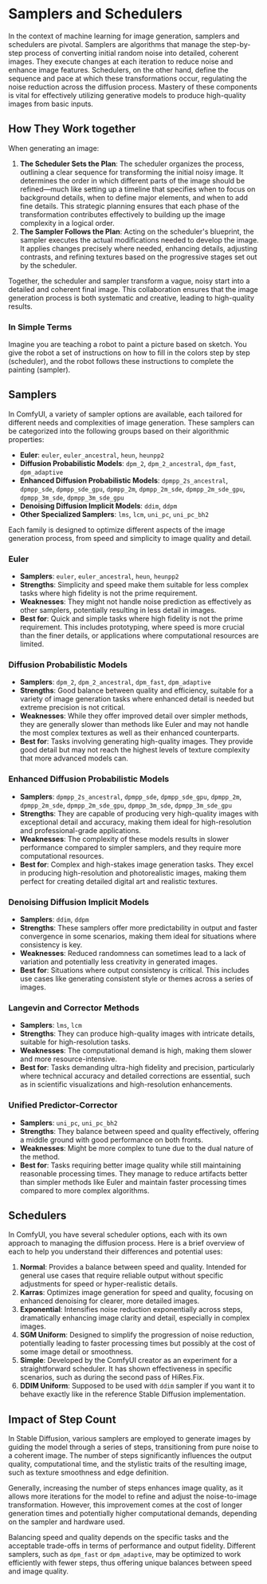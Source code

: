 # Samplers and Schedulers

In the context of machine learning for image generation, samplers and schedulers are pivotal. Samplers are algorithms that manage the step-by-step process of converting initial random noise into detailed, coherent images. They execute changes at each iteration to reduce noise and enhance image features. Schedulers, on the other hand, define the sequence and pace at which these transformations occur, regulating the noise reduction across the diffusion process. Mastery of these components is vital for effectively utilizing generative models to produce high-quality images from basic inputs.

## How They Work together

When generating an image:

1. **The Scheduler Sets the Plan**: The scheduler organizes the process, outlining a clear sequence for transforming the initial noisy image. It determines the order in which different parts of the image should be refined—much like setting up a timeline that specifies when to focus on background details, when to define major elements, and when to add fine details. This strategic planning ensures that each phase of the transformation contributes effectively to building up the image complexity in a logical order.
2. **The Sampler Follows the Plan**: Acting on the scheduler's blueprint, the sampler executes the actual modifications needed to develop the image. It applies changes precisely where needed, enhancing details, adjusting contrasts, and refining textures based on the progressive stages set out by the scheduler.

Together, the scheduler and sampler transform a vague, noisy start into a detailed and coherent final image. This collaboration ensures that the image generation process is both systematic and creative, leading to high-quality results.

### In Simple Terms

Imagine you are teaching a robot to paint a picture based on sketch. You give the robot a set of instructions on how to fill in the colors step by step (scheduler), and the robot follows these instructions to complete the painting (sampler).

## Samplers

In ComfyUI, a variety of sampler options are available, each tailored for different needs and complexities of image generation. These samplers can be categorized into the following groups based on their algorithmic properties:

- **Euler**: `euler`, `euler_ancestral`, `heun`, `heunpp2`
- **Diffusion Probabilistic Models**: `dpm_2`, `dpm_2_ancestral`, `dpm_fast`, `dpm_adaptive`
- **Enhanced Diffusion Probabilistic Models**: `dpmpp_2s_ancestral`, `dpmpp_sde`, `dpmpp_sde_gpu`, `dpmpp_2m`, `dpmpp_2m_sde`, `dpmpp_2m_sde_gpu`, `dpmpp_3m_sde`, `dpmpp_3m_sde_gpu`
- **Denoising Diffusion Implicit Models**: `ddim`, `ddpm`
- **Other Specialized Samplers**: `lms`, `lcm`, `uni_pc`, `uni_pc_bh2`

Each family is designed to optimize different aspects of the image generation process, from speed and simplicity to image quality and detail.

### Euler

- **Samplers**: `euler`, `euler_ancestral`, `heun`, `heunpp2`
- **Strengths**: Simplicity and speed make them suitable for less complex tasks where high fidelity is not the prime requirement.
- **Weaknesses**: They might not handle noise prediction as effectively as other samplers, potentially resulting in less detail in images.
- **Best for**: Quick and simple tasks where high fidelity is not the prime requirement. This includes prototyping, where speed is more crucial than the finer details, or applications where computational resources are limited.

### Diffusion Probabilistic Models

- **Samplers**: `dpm_2`, `dpm_2_ancestral`, `dpm_fast`, `dpm_adaptive`
- **Strengths**: Good balance between quality and efficiency, suitable for a variety of image generation tasks where enhanced detail is needed but extreme precision is not critical.
- **Weaknesses**: While they offer improved detail over simpler methods, they are generally slower than methods like Euler and may not handle the most complex textures as well as their enhanced counterparts.
- **Best for**: Tasks involving generating high-quality images. They provide good detail but may not reach the highest levels of texture complexity that more advanced models can.

### Enhanced Diffusion Probabilistic Models

- **Samplers**: `dpmpp_2s_ancestral`, `dpmpp_sde`, `dpmpp_sde_gpu`, `dpmpp_2m`, `dpmpp_2m_sde`, `dpmpp_2m_sde_gpu`, `dpmpp_3m_sde`, `dpmpp_3m_sde_gpu`
- **Strengths**: They are capable of producing very high-quality images with exceptional detail and accuracy, making them ideal for high-resolution and professional-grade applications.
- **Weaknesses**: The complexity of these models results in slower performance compared to simpler samplers, and they require more computational resources.
- **Best for**: Complex and high-stakes image generation tasks. They excel in producing high-resolution and photorealistic images, making them perfect for creating detailed digital art and realistic textures.

### Denoising Diffusion Implicit Models

- **Samplers**: `ddim`, `ddpm`
- **Strengths**: These samplers offer more predictability in output and faster convergence in some scenarios, making them ideal for situations where consistency is key.
- **Weaknesses**: Reduced randomness can sometimes lead to a lack of variation and potentially less creativity in generated images.
- **Best for**: Situations where output consistency is critical. This includes use cases like generating consistent style or themes across a series of images.

### Langevin and Corrector Methods

- **Samplers**: `lms`, `lcm`
- **Strengths**: They can produce high-quality images with intricate details, suitable for high-resolution tasks.
- **Weaknesses**: The computational demand is high, making them slower and more resource-intensive.
- **Best for**: Tasks demanding ultra-high fidelity and precision, particularly where technical accuracy and detailed corrections are essential, such as in scientific visualizations and high-resolution enhancements.

### Unified Predictor-Corrector

- **Samplers**: `uni_pc`, `uni_pc_bh2`
- **Strengths**: They balance between speed and quality effectively, offering a middle ground with good performance on both fronts.
- **Weaknesses**: Might be more complex to tune due to the dual nature of the method.
- **Best for**: Tasks requiring better image quality while still maintaining reasonable processing times. They manage to reduce artifacts better than simpler methods like Euler and maintain faster processing times compared to more complex algorithms.

## Schedulers

In ComfyUI, you have several scheduler options, each with its own approach to managing the diffusion process. Here is a brief overview of each to help you understand their differences and potential uses:

1. **Normal**: Provides a balance between speed and quality. Intended for general use cases that require reliable output without specific adjustments for speed or hyper-realistic details.
2. **Karras**: Optimizes image generation for speed and quality, focusing on enhanced denoising for clearer, more detailed images.
3. **Exponential**: Intensifies noise reduction exponentially across steps, dramatically enhancing image clarity and detail, especially in complex images.
4. **SGM Uniform**: Designed to simplify the progression of noise reduction, potentially leading to faster processing times but possibly at the cost of some image detail or smoothness.
5. **Simple**: Developed by the ComfyUI creator as an experiment for a straightforward scheduler. It has shown effectiveness in specific scenarios, such as during the second pass of HiRes.Fix.
6. **DDIM Uniform**: Supposed to be used with `ddim` sampler if you want it to behave exactly like in the reference Stable Diffusion implementation.

## Impact of Step Count

In Stable Diffusion, various samplers are employed to generate images by guiding the model through a series of steps, transitioning from pure noise to a coherent image. The number of steps significantly influences the output quality, computational time, and the stylistic traits of the resulting image, such as texture smoothness and edge definition.

Generally, increasing the number of steps enhances image quality, as it allows more iterations for the model to refine and adjust the noise-to-image transformation. However, this improvement comes at the cost of longer generation times and potentially higher computational demands, depending on the sampler and hardware used.

Balancing speed and quality depends on the specific tasks and the acceptable trade-offs in terms of performance and output fidelity. Different samplers, such as `dpm_fast` or `dpm_adaptive`, may be optimized to work efficiently with fewer steps, thus offering unique balances between speed and image quality.
